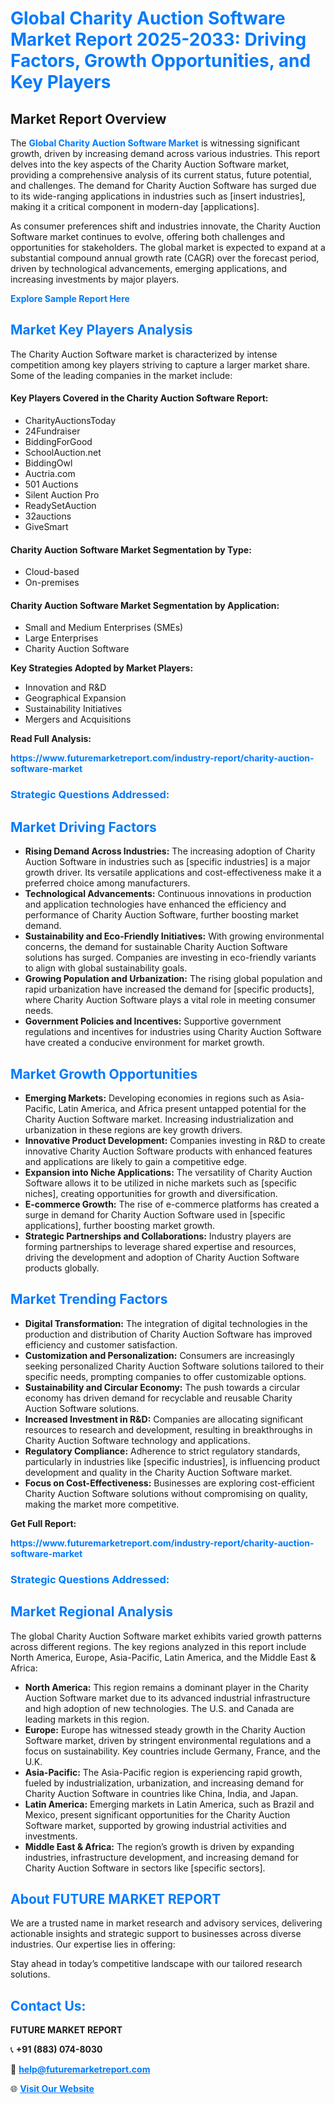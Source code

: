 <h1 style="color: #007BFF;">Global Charity Auction Software Market Report 2025-2033: Driving Factors, Growth Opportunities, and Key Players</h1>

<section id="overview">
<h2>Market Report Overview</h2>
<p>The <a href="https://www.futuremarketreport.com/industry-report/charity-auction-software-market" style="color: #007BFF; text-decoration: none;"><strong>Global Charity Auction Software Market</strong></a> is witnessing significant growth, driven by increasing demand across various industries. This report delves into the key aspects of the Charity Auction Software market, providing a comprehensive analysis of its current status, future potential, and challenges. The demand for Charity Auction Software has surged due to its wide-ranging applications in industries such as [insert industries], making it a critical component in modern-day [applications].</p>
<p>As consumer preferences shift and industries innovate, the Charity Auction Software market continues to evolve, offering both challenges and opportunities for stakeholders. The global market is expected to expand at a substantial compound annual growth rate (CAGR) over the forecast period, driven by technological advancements, emerging applications, and increasing investments by major players.</p>
</section>

<section id="overview">
<p><a href="https://www.futuremarketreport.com/request-sample/reportId=111768" style="color: #007BFF; text-decoration: none;"><strong>Explore Sample Report Here</strong></a></p>
</section>

<section id="key-players">
<h2 style="color: #007BFF;">Market Key Players Analysis</h2>
<p>The Charity Auction Software market is characterized by intense competition among key players striving to capture a larger market share. Some of the leading companies in the market include:</p>
<h4>Key Players Covered in the Charity Auction Software Report:</h4>
<ul><li>CharityAuctionsToday</li><li>24Fundraiser</li><li>BiddingForGood</li><li>SchoolAuction.net</li><li>BiddingOwl</li><li>Auctria.com</li><li>501 Auctions</li><li>Silent Auction Pro</li><li>ReadySetAuction</li><li>32auctions</li><li>GiveSmart</li></ul>
<h4>Charity Auction Software Market Segmentation by Type:</h4>
<ul><li>Cloud-based</li><li>On-premises</li></ul>

<h4>Charity Auction Software Market Segmentation by Application:</h4>
<ul><li>Small and Medium Enterprises (SMEs)</li><li>Large Enterprises</li><li>Charity Auction Software</li></ul>
<p><strong>Key Strategies Adopted by Market Players:</strong></p>
<ul>
<li>Innovation and R&D</li>
<li>Geographical Expansion</li>
<li>Sustainability Initiatives</li>
<li>Mergers and Acquisitions</li>
</ul>
</section>

<section>
<p><strong>Read Full Analysis: </strong></p><a href="https://www.futuremarketreport.com/industry-report/charity-auction-software-market" style="color: #007BFF; text-decoration: none;"><strong>https://www.futuremarketreport.com/industry-report/charity-auction-software-market</strong></a>
<h3 style="color: #007BFF;">Strategic Questions Addressed:</h3>
</section>

<section id="driving-factors">
<h2 style="color: #007BFF;">Market Driving Factors</h2>
<ul>
<li><strong>Rising Demand Across Industries:</strong> The increasing adoption of Charity Auction Software in industries such as [specific industries] is a major growth driver. Its versatile applications and cost-effectiveness make it a preferred choice among manufacturers.</li>
<li><strong>Technological Advancements:</strong> Continuous innovations in production and application technologies have enhanced the efficiency and performance of Charity Auction Software, further boosting market demand.</li>
<li><strong>Sustainability and Eco-Friendly Initiatives:</strong> With growing environmental concerns, the demand for sustainable Charity Auction Software solutions has surged. Companies are investing in eco-friendly variants to align with global sustainability goals.</li>
<li><strong>Growing Population and Urbanization:</strong> The rising global population and rapid urbanization have increased the demand for [specific products], where Charity Auction Software plays a vital role in meeting consumer needs.</li>
<li><strong>Government Policies and Incentives:</strong> Supportive government regulations and incentives for industries using Charity Auction Software have created a conducive environment for market growth.</li>
</ul>
</section>

<section id="growth-opportunities">
<h2 style="color: #007BFF;">Market Growth Opportunities</h2>
<ul>
<li><strong>Emerging Markets:</strong> Developing economies in regions such as Asia-Pacific, Latin America, and Africa present untapped potential for the Charity Auction Software market. Increasing industrialization and urbanization in these regions are key growth drivers.</li>
<li><strong>Innovative Product Development:</strong> Companies investing in R&D to create innovative Charity Auction Software products with enhanced features and applications are likely to gain a competitive edge.</li>
<li><strong>Expansion into Niche Applications:</strong> The versatility of Charity Auction Software allows it to be utilized in niche markets such as [specific niches], creating opportunities for growth and diversification.</li>
<li><strong>E-commerce Growth:</strong> The rise of e-commerce platforms has created a surge in demand for Charity Auction Software used in [specific applications], further boosting market growth.</li>
<li><strong>Strategic Partnerships and Collaborations:</strong> Industry players are forming partnerships to leverage shared expertise and resources, driving the development and adoption of Charity Auction Software products globally.</li>
</ul>
</section>

<section id="trending-factors">
<h2 style="color: #007BFF;">Market Trending Factors</h2>
<ul>
<li><strong>Digital Transformation:</strong> The integration of digital technologies in the production and distribution of Charity Auction Software has improved efficiency and customer satisfaction.</li>
<li><strong>Customization and Personalization:</strong> Consumers are increasingly seeking personalized Charity Auction Software solutions tailored to their specific needs, prompting companies to offer customizable options.</li>
<li><strong>Sustainability and Circular Economy:</strong> The push towards a circular economy has driven demand for recyclable and reusable Charity Auction Software solutions.</li>
<li><strong>Increased Investment in R&D:</strong> Companies are allocating significant resources to research and development, resulting in breakthroughs in Charity Auction Software technology and applications.</li>
<li><strong>Regulatory Compliance:</strong> Adherence to strict regulatory standards, particularly in industries like [specific industries], is influencing product development and quality in the Charity Auction Software market.</li>
<li><strong>Focus on Cost-Effectiveness:</strong> Businesses are exploring cost-efficient Charity Auction Software solutions without compromising on quality, making the market more competitive.</li>
</ul>
</section>

<section>
<p><strong>Get Full Report: </strong></p><a href="https://www.futuremarketreport.com/industry-report/charity-auction-software-market" style="color: #007BFF; text-decoration: none;"><strong>https://www.futuremarketreport.com/industry-report/charity-auction-software-market</strong></a>
<h3 style="color: #007BFF;">Strategic Questions Addressed:</h3>
</section>


<section id="regional-analysis">
<h2 style="color: #007BFF;">Market Regional Analysis</h2>
<p>The global Charity Auction Software market exhibits varied growth patterns across different regions. The key regions analyzed in this report include North America, Europe, Asia-Pacific, Latin America, and the Middle East & Africa:</p>
<ul>
<li><strong>North America:</strong> This region remains a dominant player in the Charity Auction Software market due to its advanced industrial infrastructure and high adoption of new technologies. The U.S. and Canada are leading markets in this region.</li>
<li><strong>Europe:</strong> Europe has witnessed steady growth in the Charity Auction Software market, driven by stringent environmental regulations and a focus on sustainability. Key countries include Germany, France, and the U.K.</li>
<li><strong>Asia-Pacific:</strong> The Asia-Pacific region is experiencing rapid growth, fueled by industrialization, urbanization, and increasing demand for Charity Auction Software in countries like China, India, and Japan.</li>
<li><strong>Latin America:</strong> Emerging markets in Latin America, such as Brazil and Mexico, present significant opportunities for the Charity Auction Software market, supported by growing industrial activities and investments.</li>
<li><strong>Middle East & Africa:</strong> The region’s growth is driven by expanding industries, infrastructure development, and increasing demand for Charity Auction Software in sectors like [specific sectors].</li>
</ul>
</section>

<footer>
<h2 style="color: #007BFF;">About FUTURE MARKET REPORT</h2>
<p>We are a trusted name in market research and advisory services, delivering actionable insights and strategic support to businesses across diverse industries. Our expertise lies in offering:</p>

<p>Stay ahead in today’s competitive landscape with our tailored research solutions.</p>

<h2 style="color: #007BFF;">Contact Us:</h2>
<p><strong>FUTURE MARKET REPORT</strong></p>
<p>📞 <strong>+91 (883) 074-8030</strong></p>
<p>📧 <strong><a href="mailto:help@futuremarketreport.com" style="color: #007BFF;">help@futuremarketreport.com</a></strong></p>
<p>🌐 <strong><a href="https://www.futuremarketreport.com/" style="color: #007BFF;">Visit Our Website</a></strong></p>
</footer>